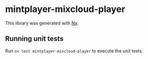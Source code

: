 # mintplayer-mixcloud-player

This library was generated with [Nx](https://nx.dev).

## Running unit tests

Run `nx test mintplayer-mixcloud-player` to execute the unit tests.

